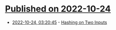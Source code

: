 # [Published on 2022-10-24](index.md)

* [2022-10-24, 03:20:45](https://lobste.rs/s/p5jouc/hashing_on_two_inputs) - [Hashing on Two Inputs](https://ender314.com/?p=106)
